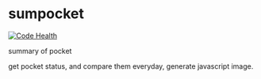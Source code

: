 # sumpocket

[![Code Health](https://landscape.io/github/liuyang1/sumpocket/master/landscape.svg?style=flat)](https://landscape.io/github/liuyang1/sumpocket/master)

summary of pocket

get pocket status, and compare them everyday, generate javascript image.
